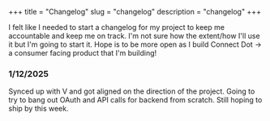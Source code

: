 +++
title = "Changelog"
slug = "changelog"
description = "changelog"
+++

I felt like I needed to start a changelog for my project to keep me accountable and keep me on track. I'm not sure how the extent/how I'll use it but I'm going to start it.
Hope is to be more open as I build Connect Dot -> a consumer facing product that I'm building!

### 1/12/2025 

Synced up with V and got aligned on the direction of the project. Going to try to bang out OAuth and API calls for backend from scratch. Still hoping to ship by this week. 


